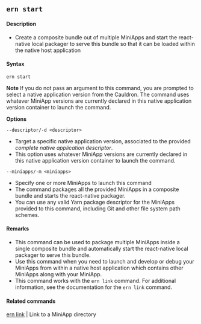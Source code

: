 ## `ern start`
#### Description
* Create a composite bundle out of multiple MiniApps and start the react-native local packager to serve this bundle so that it can be loaded within the native host application  

#### Syntax
`ern start`  

**Note**
If you do not pass an argument to this command, you are prompted to select a native application version from the Cauldron. The command uses whatever MiniApp versions are currently declared in this native application version container to launch the command.  

**Options**  

`--descriptor/-d <descriptor>`

* Target a specific native application version, associated to the provided *complete native application descriptor*.  
* This option uses whatever MiniApp versions are currently declared in this native application version container to launch the command.  

`--miniapps/-m <miniapps>`

* Specify one or more MiniApps to launch this command  
* The command packages all the provided MiniApps in a composite bundle and starts the react-native packager.  
* You can use any valid Yarn package descriptor for the MiniApps provided to this command, including Git and other file system path schemes.  

#### Remarks
* This command can be used to package multiple MiniApps inside a single composite bundle and automatically start the react-native local packager to serve this bundle.  
* Use this command when you need to launch and develop or debug your MiniApps from within a native host application which contains other MiniApps along with your MiniApp.  
* This command works with the `ern link` command. For additional information, see the documentation for the `ern link` command.  

#### Related commands
 [ern link] | Link to a MiniApp directory

[ern link]: ./link.md